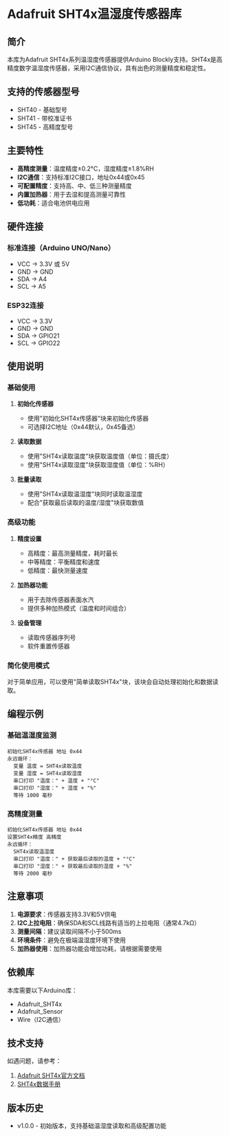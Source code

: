 # Adafruit SHT4x温湿度传感器库

## 简介

本库为Adafruit SHT4x系列温湿度传感器提供Arduino Blockly支持。SHT4x是高精度数字温湿度传感器，采用I2C通信协议，具有出色的测量精度和稳定性。

## 支持的传感器型号

- SHT40 - 基础型号
- SHT41 - 带校准证书
- SHT45 - 高精度型号

## 主要特性

- **高精度测量**：温度精度±0.2°C，湿度精度±1.8%RH
- **I2C通信**：支持标准I2C接口，地址0x44或0x45
- **可配置精度**：支持高、中、低三种测量精度
- **内置加热器**：用于去湿和提高测量可靠性
- **低功耗**：适合电池供电应用

## 硬件连接

### 标准连接（Arduino UNO/Nano）
- VCC → 3.3V 或 5V
- GND → GND  
- SDA → A4
- SCL → A5

### ESP32连接
- VCC → 3.3V
- GND → GND
- SDA → GPIO21
- SCL → GPIO22

## 使用说明

### 基础使用

1. **初始化传感器**
   - 使用"初始化SHT4x传感器"块来初始化传感器
   - 可选择I2C地址（0x44默认，0x45备选）

2. **读取数据**
   - 使用"SHT4x读取温度"块获取温度值（单位：摄氏度）
   - 使用"SHT4x读取湿度"块获取湿度值（单位：%RH）

3. **批量读取**
   - 使用"SHT4x读取温湿度"块同时读取温湿度
   - 配合"获取最后读取的温度/湿度"块获取数值

### 高级功能

1. **精度设置**
   - 高精度：最高测量精度，耗时最长
   - 中等精度：平衡精度和速度
   - 低精度：最快测量速度

2. **加热器功能**
   - 用于去除传感器表面水汽
   - 提供多种加热模式（温度和时间组合）

3. **设备管理**
   - 读取传感器序列号
   - 软件重置传感器

### 简化使用模式

对于简单应用，可以使用"简单读取SHT4x"块，该块会自动处理初始化和数据读取。

## 编程示例

### 基础温湿度监测
```
初始化SHT4x传感器 地址 0x44
永远循环：
  变量 温度 = SHT4x读取温度
  变量 湿度 = SHT4x读取湿度
  串口打印 "温度：" + 温度 + "°C"
  串口打印 "湿度：" + 湿度 + "%"
  等待 1000 毫秒
```

### 高精度测量
```
初始化SHT4x传感器 地址 0x44
设置SHT4x精度 高精度
永远循环：
  SHT4x读取温湿度
  串口打印 "温度：" + 获取最后读取的温度 + "°C"
  串口打印 "湿度：" + 获取最后读取的湿度 + "%"
  等待 2000 毫秒
```

## 注意事项

1. **电源要求**：传感器支持3.3V和5V供电
2. **I2C上拉电阻**：确保SDA和SCL线路有适当的上拉电阻（通常4.7kΩ）
3. **测量间隔**：建议读取间隔不小于500ms
4. **环境条件**：避免在极端温湿度环境下使用
5. **加热器使用**：加热器功能会增加功耗，请根据需要使用

## 依赖库

本库需要以下Arduino库：
- Adafruit_SHT4x
- Adafruit_Sensor
- Wire（I2C通信）

## 技术支持

如遇问题，请参考：
1. [Adafruit SHT4x官方文档](https://learn.adafruit.com/adafruit-sht40-temperature-humidity-sensor)
2. [SHT4x数据手册](https://www.sensirion.com/en/environmental-sensors/humidity-sensors/digital-humidity-sensors-for-various-applications/)

## 版本历史

- v1.0.0 - 初始版本，支持基础温湿度读取和高级配置功能
